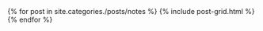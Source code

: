 
<div class="tiles">
{% for post in site.categories./posts/notes %}
  {% include post-grid.html %}
{% endfor %}
</div>
